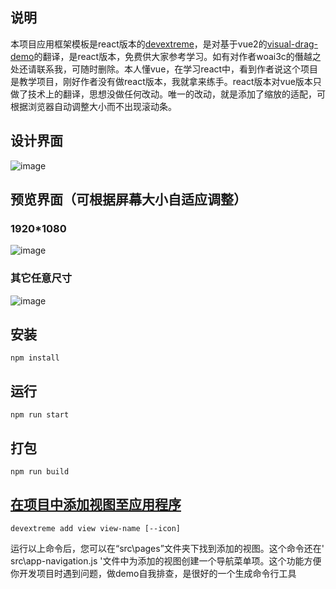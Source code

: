 ## 说明
本项目应用框架模板是react版本的[devextreme](https://js.devexpress.com/React/)，是对基于vue2的[visual-drag-demo](https://github.com/woai3c/visual-drag-demo)的翻译，是react版本，免费供大家参考学习。如有对作者woai3c的僭越之处还请联系我，可随时删除。本人懂vue，在学习react中，看到作者说这个项目是教学项目，刚好作者没有做react版本，我就拿来练手。react版本对vue版本只做了技术上的翻译，思想没做任何改动。唯一的改动，就是添加了缩放的适配，可根据浏览器自动调整大小而不出现滚动条。

## 设计界面
![image](https://github.com/wycJason/visual-drag-demo-react-/assets/24973464/02baa194-174a-4b7a-aac9-37ce4c227510)

## 预览界面（可根据屏幕大小自适应调整）
### 1920*1080
![image](https://github.com/wycJason/visual-drag-demo-react-/assets/24973464/d6521de2-8b7d-4879-81d7-5d036ffe680b)

### 其它任意尺寸
![image](https://github.com/wycJason/visual-drag-demo-react-/assets/24973464/9349090c-bd2b-4ed1-8616-d53dad9c1947)


## 安装

`npm install`

## 运行

`npm run start`


## 打包
`npm run build`


## [在项目中添加视图至应用程序](https://js.devexpress.com/React/Documentation/Guide/React_Components/Application_Template/#Add_a_New_View)

`devextreme add view view-name [--icon]`

运行以上命令后，您可以在“src\pages”文件夹下找到添加的视图。这个命令还在' src\app-navigation.js '文件中为添加的视图创建一个导航菜单项。这个功能方便你开发项目时遇到问题，做demo自我排查，是很好的一个生成命令行工具
